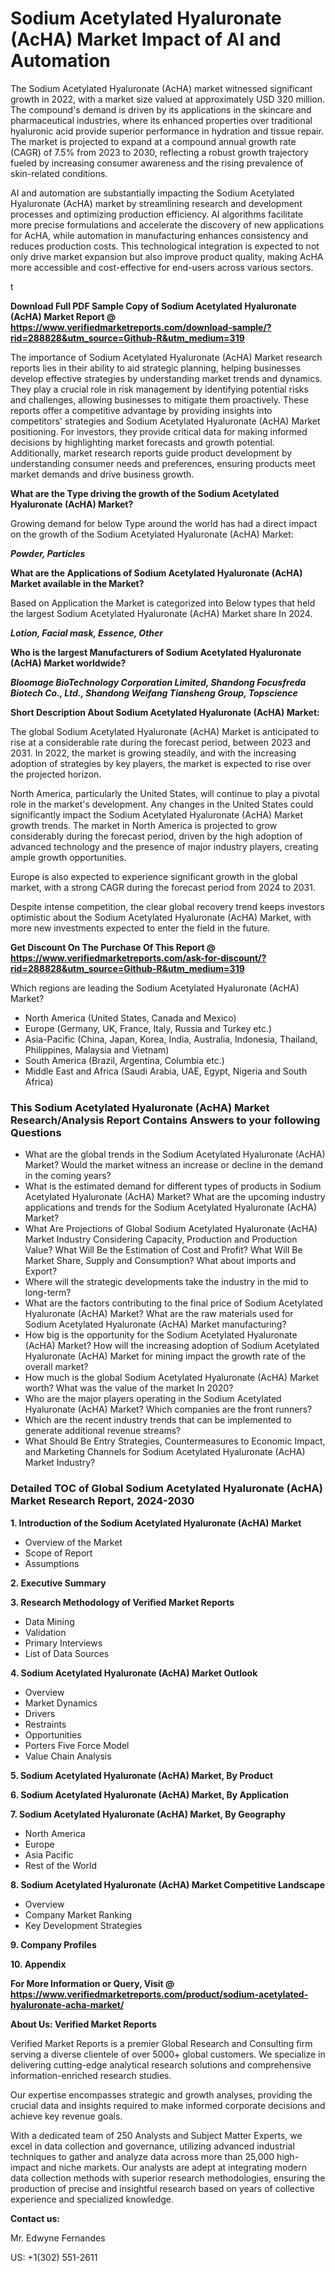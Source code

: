 <meta name="title" content="Global Sodium Acetylated Hyaluronate (AcHA) Market Impact of AI and Automation"><meta name="description" content="The Sodium Acetylated Hyaluronate (AcHA) market witnessed significant growth in 2022, with a market size valued at approximately USD 320 million. The compound's demand"><meta name="title" content="Sodium Acetylated Hyaluronate (AcHA) Market Size, Share, Scope, Trends, Growth, Opportunities, Analysis, Forecast"><h1>Sodium Acetylated Hyaluronate (AcHA) Market Impact of AI and Automation</h1><p>The Sodium Acetylated Hyaluronate (AcHA) market witnessed significant growth in 2022, with a market size valued at approximately USD 320 million. The compound's demand is driven by its applications in the skincare and pharmaceutical industries, where its enhanced properties over traditional hyaluronic acid provide superior performance in hydration and tissue repair. The market is projected to expand at a compound annual growth rate (CAGR) of 7.5% from 2023 to 2030, reflecting a robust growth trajectory fueled by increasing consumer awareness and the rising prevalence of skin-related conditions.</p><p>AI and automation are substantially impacting the Sodium Acetylated Hyaluronate (AcHA) market by streamlining research and development processes and optimizing production efficiency. AI algorithms facilitate more precise formulations and accelerate the discovery of new applications for AcHA, while automation in manufacturing enhances consistency and reduces production costs. This technological integration is expected to not only drive market expansion but also improve product quality, making AcHA more accessible and cost-effective for end-users across various sectors.</p>t</p><p id="" class=""><strong>Download Full PDF Sample Copy of Sodium Acetylated Hyaluronate (AcHA) Market Report @ <a href="https://www.verifiedmarketreports.com/download-sample/?rid=288828&utm_source=Github-R&utm_medium=319" target="_blank">https://www.verifiedmarketreports.com/download-sample/?rid=288828&utm_source=Github-R&utm_medium=319</a></strong></p><p>The importance of&nbsp;Sodium Acetylated Hyaluronate (AcHA) Market research reports lies in their ability to aid strategic planning, helping businesses develop effective strategies by understanding market trends and dynamics. They play a crucial role in risk management by identifying potential risks and challenges, allowing businesses to mitigate them proactively. These reports offer a competitive advantage by providing insights into competitors' strategies and Sodium Acetylated Hyaluronate (AcHA) Market positioning. For investors, they provide critical data for making informed decisions by highlighting market forecasts and growth potential. Additionally, market research reports guide product development by understanding consumer needs and preferences, ensuring products meet market demands and drive business growth.</p><p><strong>What are the&nbsp;Type driving the growth of the Sodium Acetylated Hyaluronate (AcHA) Market?</strong></p><p id="" class="">Growing demand for below Type around the world has had a direct impact on the growth of the Sodium Acetylated Hyaluronate (AcHA) Market:</p><em><strong>Powder, Particles</strong></em></p><strong>What are the&nbsp;Applications&nbsp;of Sodium Acetylated Hyaluronate (AcHA) Market available in the Market?</strong></p><p id="" class="">Based on Application the Market is categorized into Below types that held the largest Sodium Acetylated Hyaluronate (AcHA) Market share In 2024.</p><em><strong>Lotion, Facial mask, Essence, Other</strong></em></p><strong>Who is the largest Manufacturers of Sodium Acetylated Hyaluronate (AcHA) Market worldwide?</strong></p><p><em><strong>Bloomage BioTechnology Corporation Limited, Shandong Focusfreda Biotech Co., Ltd., Shandong Weifang Tiansheng Group, Topscience</strong></em></p><p id="" class=""><strong>Short Description About Sodium Acetylated Hyaluronate (AcHA) Market:</strong></p><p>The global Sodium Acetylated Hyaluronate (AcHA) Market is anticipated to rise at a considerable rate during the forecast period, between 2023 and 2031. In 2022, the market is growing steadily, and with the increasing adoption of strategies by key players, the market is expected to rise over the projected horizon.</p><p>North America, particularly the United States, will continue to play a pivotal role in the market's development. Any changes in the United States could significantly impact the Sodium Acetylated Hyaluronate (AcHA) Market growth trends. The market in North America is projected to grow considerably during the forecast period, driven by the high adoption of advanced technology and the presence of major industry players, creating ample growth opportunities.</p><p>Europe is also expected to experience significant growth in the global market, with a strong CAGR during the forecast period from 2024 to 2031.</p><p>Despite intense competition, the clear global recovery trend keeps investors optimistic about the Sodium Acetylated Hyaluronate (AcHA) Market, with more new investments expected to enter the field in the future.</p><p id="" class=""><strong>Get Discount On The Purchase Of This Report @ <a href="https://www.verifiedmarketreports.com/ask-for-discount/?rid=288828&utm_source=Github-R&utm_medium=319" target="_blank">https://www.verifiedmarketreports.com/ask-for-discount/?rid=288828&utm_source=Github-R&utm_medium=319</a></strong></p>Which regions are leading the Sodium Acetylated Hyaluronate (AcHA) Market?</p><ul><li>North America (United States, Canada and Mexico)</li><li>Europe (Germany, UK, France, Italy, Russia and Turkey etc.)</li><li>Asia-Pacific (China, Japan, Korea, India, Australia, Indonesia, Thailand, Philippines, Malaysia and Vietnam)</li><li>South America (Brazil, Argentina, Columbia etc.)</li><li>Middle East and Africa (Saudi Arabia, UAE, Egypt, Nigeria and South Africa)</li></ul><h3 id="" class="">This Sodium Acetylated Hyaluronate (AcHA) Market Research/Analysis Report Contains Answers to your following Questions</h3><ul><li>What are the global trends in the Sodium Acetylated Hyaluronate (AcHA) Market? Would the market witness an increase or decline in the demand in the coming years?</li><li>What is the estimated demand for different types of products in Sodium Acetylated Hyaluronate (AcHA) Market? What are the upcoming industry applications and trends for the Sodium Acetylated Hyaluronate (AcHA) Market?</li><li>What Are Projections of Global Sodium Acetylated Hyaluronate (AcHA) Market Industry Considering Capacity, Production and Production Value? What Will Be the Estimation of Cost and Profit? What Will Be Market Share, Supply and Consumption? What about imports and Export?</li><li>Where will the strategic developments take the industry in the mid to long-term?</li><li>What are the factors contributing to the final price of Sodium Acetylated Hyaluronate (AcHA) Market? What are the raw materials used for Sodium Acetylated Hyaluronate (AcHA) Market manufacturing?</li><li>How big is the opportunity for the Sodium Acetylated Hyaluronate (AcHA) Market? How will the increasing adoption of Sodium Acetylated Hyaluronate (AcHA) Market for mining impact the growth rate of the overall market?</li><li>How much is the global Sodium Acetylated Hyaluronate (AcHA) Market worth? What was the value of the market In 2020?</li><li>Who are the major players operating in the Sodium Acetylated Hyaluronate (AcHA) Market? Which companies are the front runners?</li><li>Which are the recent industry trends that can be implemented to generate additional revenue streams?</li><li>What Should Be Entry Strategies, Countermeasures to Economic Impact, and Marketing Channels for Sodium Acetylated Hyaluronate (AcHA) Market Industry?</li></ul><h3 id="" class="">Detailed TOC of Global Sodium Acetylated Hyaluronate (AcHA) Market Research Report, 2024-2030</h3><p id="" class=""><strong>1. Introduction of the Sodium Acetylated Hyaluronate (AcHA) Market</strong></p><ul><li>Overview of the Market</li><li>Scope of Report</li><li>Assumptions</li></ul><p id="" class=""><strong>2. Executive Summary</strong></p><p id="" class=""><strong>3. Research Methodology of Verified Market Reports</strong></p><ul><li>Data Mining</li><li>Validation</li><li>Primary Interviews</li><li>List of Data Sources</li></ul><p id="" class=""><strong>4. Sodium Acetylated Hyaluronate (AcHA) Market Outlook</strong></p><ul><li>Overview</li><li>Market Dynamics</li><li>Drivers</li><li>Restraints</li><li>Opportunities</li><li>Porters Five Force Model</li><li>Value Chain Analysis</li></ul><p id="" class=""><strong>5. Sodium Acetylated Hyaluronate (AcHA) Market, By Product</strong></p><p id="" class=""><strong>6. Sodium Acetylated Hyaluronate (AcHA) Market, By Application</strong></p><p id="" class=""><strong>7. Sodium Acetylated Hyaluronate (AcHA) Market, By Geography</strong></p><ul><li>North America</li><li>Europe</li><li>Asia Pacific</li><li>Rest of the World</li></ul><p id="" class=""><strong>8. Sodium Acetylated Hyaluronate (AcHA) Market Competitive Landscape</strong></p><ul><li>Overview</li><li>Company Market Ranking</li><li>Key Development Strategies</li></ul><p id="" class=""><strong>9. Company Profiles</strong></p><p id="" class=""><strong>10. Appendix</strong></p><p id="" class=""><strong>For More Information or Query, Visit @ <a href="https://www.verifiedmarketreports.com/product/sodium-acetylated-hyaluronate-acha-market/" target="_blank">https://www.verifiedmarketreports.com/product/sodium-acetylated-hyaluronate-acha-market/</a></strong></p><p id="" class=""><strong>About Us: Verified Market Reports</strong></p><p id="" class="">Verified Market Reports is a premier Global Research and Consulting firm serving a diverse clientele of over 5000+ global customers. We specialize in delivering cutting-edge analytical research solutions and comprehensive information-enriched research studies.</p><p id="" class="">Our expertise encompasses strategic and growth analyses, providing the crucial data and insights required to make informed corporate decisions and achieve key revenue goals.</p><p id="" class="">With a dedicated team of 250 Analysts and Subject Matter Experts, we excel in data collection and governance, utilizing advanced industrial techniques to gather and analyze data across more than 25,000 high-impact and niche markets. Our analysts are adept at integrating modern data collection methods with superior research methodologies, ensuring the production of precise and insightful research based on years of collective experience and specialized knowledge.</p><p id="" class=""><strong>Contact us:</strong></p><p id="" class="">Mr. Edwyne Fernandes</p><p id="" class="">US: +1(302) 551-2611</p>